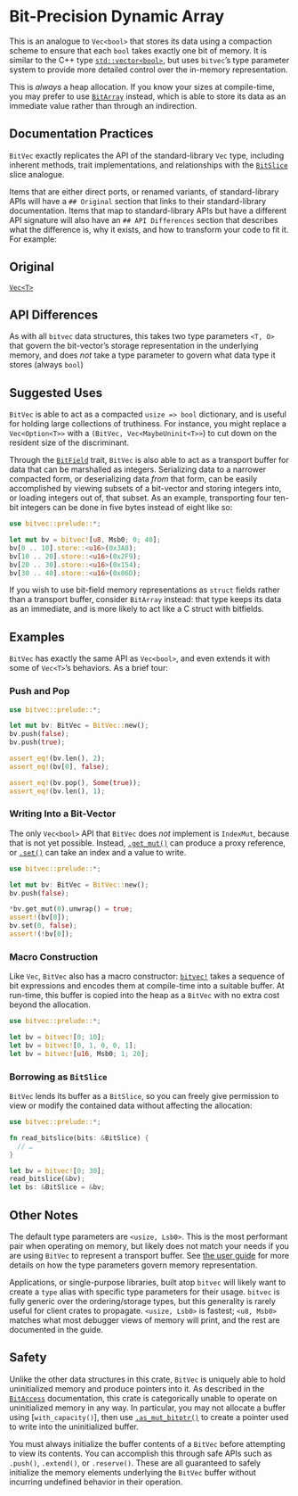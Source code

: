 # Bit-Precision Dynamic Array

This is an analogue to `Vec<bool>` that stores its data using a compaction
scheme to ensure that each `bool` takes exactly one bit of memory. It is similar
to the C++ type [`std::vector<bool>`], but uses `bitvec`’s type parameter system
to provide more detailed control over the in-memory representation.

This is *always* a heap allocation. If you know your sizes at compile-time, you
may prefer to use [`BitArray`] instead, which is able to store its data as an
immediate value rather than through an indirection.

## Documentation Practices

`BitVec` exactly replicates the API of the standard-library `Vec` type,
including inherent methods, trait implementations, and relationships with the
[`BitSlice`] slice analogue.

Items that are either direct ports, or renamed variants, of standard-library
APIs will have a `## Original` section that links to their standard-library
documentation. Items that map to standard-library APIs but have a different API
signature will also have an `## API Differences` section that describes what
the difference is, why it exists, and how to transform your code to fit it. For
example:

## Original

[`Vec<T>`](alloc::vec::Vec)

## API Differences

As with all `bitvec` data structures, this takes two type parameters `<T, O>`
that govern the bit-vector’s storage representation in the underlying memory,
and does *not* take a type parameter to govern what data type it stores (always
`bool`)

## Suggested Uses

`BitVec` is able to act as a compacted `usize => bool` dictionary, and is useful
for holding large collections of truthiness. For instance, you might replace a
`Vec<Option<T>>` with a `(BitVec, Vec<MaybeUninit<T>>`) to cut down on the
resident size of the discriminant.

Through the [`BitField`] trait, `BitVec` is also able to act as a transport
buffer for data that can be marshalled as integers. Serializing data to a
narrower compacted form, or deserializing data *from* that form, can be easily
accomplished by viewing subsets of a bit-vector and storing integers into, or
loading integers out of, that subset. As an example, transporting four ten-bit
integers can be done in five bytes instead of eight like so:

```rust
use bitvec::prelude::*;

let mut bv = bitvec![u8, Msb0; 0; 40];
bv[0 .. 10].store::<u16>(0x3A8);
bv[10 .. 20].store::<u16>(0x2F9);
bv[20 .. 30].store::<u16>(0x154);
bv[30 .. 40].store::<u16>(0x06D);
```

If you wish to use bit-field memory representations as `struct` fields rather
than a transport buffer, consider `BitArray` instead: that type keeps its data
as an immediate, and is more likely to act like a C struct with bitfields.

## Examples

`BitVec` has exactly the same API as `Vec<bool>`, and even extends it with some
of `Vec<T>`’s behaviors. As a brief tour:

### Push and Pop

```rust
use bitvec::prelude::*;

let mut bv: BitVec = BitVec::new();
bv.push(false);
bv.push(true);

assert_eq!(bv.len(), 2);
assert_eq!(bv[0], false);

assert_eq!(bv.pop(), Some(true));
assert_eq!(bv.len(), 1);
```

### Writing Into a Bit-Vector

The only `Vec<bool>` API that `BitVec` does *not* implement is `IndexMut`,
because that is not yet possible. Instead, [`.get_mut()`] can produce a proxy
reference, or [`.set()`] can take an index and a value to write.

```rust
use bitvec::prelude::*;

let mut bv: BitVec = BitVec::new();
bv.push(false);

*bv.get_mut(0).unwrap() = true;
assert!(bv[0]);
bv.set(0, false);
assert!(!bv[0]);
```

### Macro Construction

Like `Vec`, `BitVec` also has a macro constructor: [`bitvec!`] takes a sequence
of bit expressions and encodes them at compile-time into a suitable buffer. At
run-time, this buffer is copied into the heap as a `BitVec` with no extra cost
beyond the allocation.

```rust
use bitvec::prelude::*;

let bv = bitvec![0; 10];
let bv = bitvec![0, 1, 0, 0, 1];
let bv = bitvec![u16, Msb0; 1; 20];
```

### Borrowing as `BitSlice`

`BitVec` lends its buffer as a `BitSlice`, so you can freely give permission to
view or modify the contained data without affecting the allocation:

```rust
use bitvec::prelude::*;

fn read_bitslice(bits: &BitSlice) {
  // …
}

let bv = bitvec![0; 30];
read_bitslice(&bv);
let bs: &BitSlice = &bv;
```

## Other Notes

The default type parameters are `<usize, Lsb0>`. This is the most performant
pair when operating on memory, but likely does not match your needs if you are
using `BitVec` to represent a transport buffer. See [the user guide][book] for
more details on how the type parameters govern memory representation.

Applications, or single-purpose libraries, built atop `bitvec` will likely want
to create a `type` alias with specific type parameters for their usage. `bitvec`
is fully generic over the ordering/storage types, but this generality is rarely
useful for client crates to propagate. `<usize, Lsb0>` is fastest; `<u8, Msb0>`
matches what most debugger views of memory will print, and the rest are
documented in the guide.

## Safety

Unlike the other data structures in this crate, `BitVec` is uniquely able to
hold uninitialized memory and produce pointers into it. As described in the
[`BitAccess`] documentation, this crate is categorically unable to operate on
uninitialized memory in any way. In particular, you may not allocate a buffer
using [`with_capacity()`], then use [`.as_mut_bitptr()`] to create a pointer
used to write into the uninitialized buffer.

You must always initialize the buffer contents of a `BitVec` before attempting
to view its contents. You can accomplish this through safe APIs such as
`.push()`, `.extend()`, or `.reserve()`. These are all guaranteed to safely
initialize the memory elements underlying the `BitVec` buffer without incurring
undefined behavior in their operation.

[book]: https://bitvecto-rs.github.io/bitvec/type-parameters.html
[`BitAccess`]: crate::access::BitAccess
[`BitArray`]: crate::array::BitArray
[`BitField`]: crate::field::BitField
[`BitSlice`]: crate::slice::BitSlice
[`bitvec!`]: macro@crate::bitvec
[`std::vector<bool>`]: https://en.cppreference.com/w/cpp/container/vector_bool
[`.as_mut_bitptr()`]: crate::slice::BitSlice::as_mut_bitptr
[`.get_mut()`]: crate::slice::BitSlice::get_mut
[`.set()`]: crate::slice::BitSlice::set
[`::with_capacity()`]: Self::with_capacity
